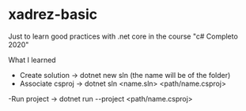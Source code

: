 # xadrez-basic
Just to learn good practices with .net core in the course "c# Completo 2020"

What I learned
- Create solution
  -> dotnet new sln (the name will be of the folder)
- Associate csproj
  -> dotnet sln <name.sln> <path/name.csproj>

-Run project
  -> dotnet run --project <path/name.csproj>
